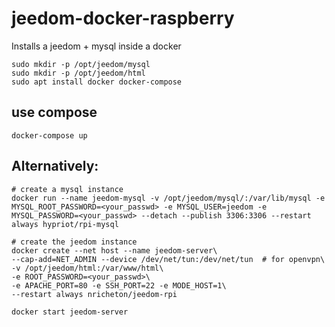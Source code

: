 # jeedom-docker-raspberry

Installs a jeedom + mysql inside a docker

```
sudo mkdir -p /opt/jeedom/mysql
sudo mkdir -p /opt/jeedom/html
sudo apt install docker docker-compose
```

## use compose
```
docker-compose up
```

## Alternatively:

```
# create a mysql instance
docker run --name jeedom-mysql -v /opt/jeedom/mysql/:/var/lib/mysql -e MYSQL_ROOT_PASSWORD=<your_passwd> -e MYSQL_USER=jeedom -e MYSQL_PASSWORD=<your_passwd> --detach --publish 3306:3306 --restart always hypriot/rpi-mysql

# create the jeedom instance
docker create --net host --name jeedom-server\
--cap-add=NET_ADMIN --device /dev/net/tun:/dev/net/tun  # for openvpn\
-v /opt/jeedom/html:/var/www/html\
-e ROOT_PASSWORD=<your_passwd>\
-e APACHE_PORT=80 -e SSH_PORT=22 -e MODE_HOST=1\
--restart always nricheton/jeedom-rpi

docker start jeedom-server
```
